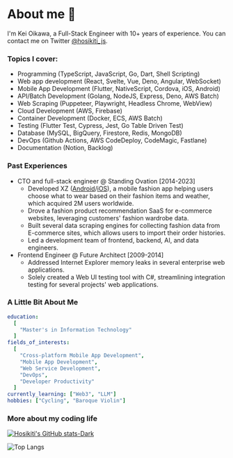 # About me 👋

I'm Kei Oikawa, a Full-Stack Engineer with 10+ years of experience.
You can contact me on Twitter [@hosikiti_js](https://twitter.com/hosikiti_js).

### Topics I cover:

- Programming (TypeScript, JavaScript, Go, Dart, Shell Scripting)
- Web app development (React, Svelte, Vue, Deno, Angular, WebSocket)
- Mobile App Development (Flutter, NativeScript, Cordova, iOS, Android)
- API/Batch Development (Golang, NodeJS, Express, Deno, AWS Batch)
- Web Scraping (Puppeteer, Playwright, Headless Chrome, WebView)
- Cloud Development (AWS, Firebase)
- Container Development (Docker, ECS, AWS Batch)
- Testing (Flutter Test, Cypress, Jest, Go Table Driven Test)
- Database (MySQL, BigQuery, Firestore, Redis, MongoDB)
- DevOps (Github Actions, AWS CodeDeploy, CodeMagic, Fastlane)
- Documentation (Notion, Backlog)

### Past Experiences

- CTO and full-stack engineer @ Standing Ovation [2014-2023]
  - Developed XZ ([Android](https://play.google.com/store/apps/details?id=fashion.style.coordinate.app.xz&hl=en_US)/[iOS](https://apps.apple.com/jp/app/xz-%E3%82%AF%E3%83%AD%E3%83%BC%E3%82%BC%E3%83%83%E3%83%88-%E3%83%95%E3%82%A1%E3%83%83%E3%82%B7%E3%83%A7%E3%83%B3-%E6%B4%8B%E6%9C%8D-%E3%82%B3%E3%83%BC%E3%83%87%E3%82%A3%E3%83%8D%E3%83%BC%E3%83%88/id909369654)), a mobile fashion app helping users choose what to wear based on their fashion items and weather, which acquired 2M users worldwide.
  - Drove a fashion product recommendation SaaS for e-commerce websites, leveraging customers' fashion wardrobe data.
  - Built several data scraping engines for collecting fashion data from E-commerce sites, which allows users to import their order histories.
  - Led a development team of frontend, backend, AI, and data engineers.
- Frontend Engineer @ Future Architect [2009-2014]
  - Addressed Internet Explorer memory leaks in several enterprise web applications.
  - Solely created a Web UI testing tool with C#, streamlining integration testing for several projects' web applications.

### A Little Bit About Me

```yaml
education:
  [
    "Master's in Information Technology"
  ]
fields_of_interests:
  [
    "Cross-platform Mobile App Development",
    "Mobile App Development",
    "Web Service Development",
    "DevOps",
    "Developer Productivity"
  ]
currently_learning: ["Web3", "LLM"]
hobbies: ["Cycling", "Baroque Violin"]
```

### More about my coding life

[![Hosikiti's GitHub stats-Dark](https://github-readme-stats.vercel.app/api?username=hosikiti&show_icons=true&theme=dark#gh-dark-mode-only)](https://github.com/anuraghazra/github-readme-stats#gh-dark-mode-only)

![Top Langs](https://github-readme-stats.vercel.app/api/top-langs/?username=hosikiti&layout=compact&hide=css,HTML)
